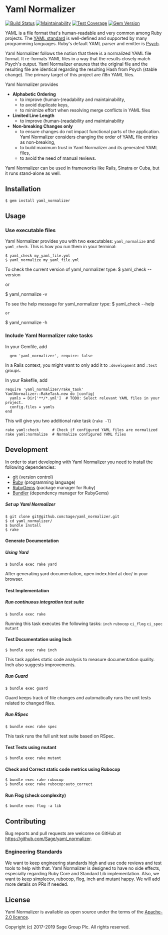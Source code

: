 # Yaml Normalizer

[![Build Status](https://github.com/Sage/yaml_normalizer/actions/workflows/ci.yml/badge.svg?branch=master)](https://github.com/Sage/yaml_normalizer/actions/workflows/ci.yml)
[![Maintainability](https://api.codeclimate.com/v1/badges/8dccb6c06fcd8bc0e587/maintainability)](https://codeclimate.com/github/Sage/yaml_normalizer/maintainability)
[![Test Coverage](https://api.codeclimate.com/v1/badges/8dccb6c06fcd8bc0e587/test_coverage)](https://codeclimate.com/github/Sage/yaml_normalizer/test_coverage)
[![Gem Version](https://badge.fury.io/rb/yaml_normalizer.svg)](https://badge.fury.io/rb/yaml_normalizer)

YAML is a file format that's human-readable and very common among Ruby projects.
The [YAML standard](http://yaml.org/) is well-defined and supported by many
programming languages. Ruby's default YAML parser and emitter is
[Psych](https://github.com/ruby/psych#psych).

Yaml Normalizer follows the notion that there is a normalized YAML file
format. It re-formats YAML files in a way that the results closely match Psych's
output. Yaml Normalizer ensures that the original file and the resulting
file are identical regarding the resulting Hash from Psych (stable change). The
primary target of this project are i18n YAML files.

Yaml Normalizer provides
* **Alphabetic Ordering**
  * to improve (human-)readability and maintainability,
  * to avoid duplicate keys,
  * to minimize effort when resolving merge conflicts in YAML files
* **Limited Line Length**
  * to improve (human-)readability and maintainability
* **Non-breaking Changes only**
  * to ensure changes do not impact functional parts of the application.
    Yaml Normalizer considers changing the order of YAML file entries as
    non-breaking,
  * to build maximum trust in Yaml Normalizer and its generated YAML files,
  * to avoid the need of manual reviews.

Yaml Normalizer can be used in frameworks like Rails, Sinatra or Cuba, but
it runs stand-alone as well.

## Installation
    $ gem install yaml_normalizer

## Usage
### Use executable files
Yaml Normalizer provides you with two executables: `yaml_normalize` and `yaml_check`.
This is how you run them in your terminal:

    $ yaml_check my_yaml_file.yml
    $ yaml_normalize my_yaml_file.yml

To check the current version of yaml_normalizer type:
   $ yaml_check --version

   or

   $ yaml_normalize -v

To see the help message for yaml_normalizer type:
   $ yaml_check --help

    or

   $ yaml_normalize -h

### Include Yaml Normalizer rake tasks
In your Gemfile, add

      gem 'yaml_normalizer', require: false
In a Rails context, you might want to only add it to `:development` and `:test` groups.

In your Rakefile, add

    require 'yaml_normalizer/rake_task'
    YamlNormalizer::RakeTask.new do |config|
      yamls = Dir['**/*.yml']  # TODO: Select relevant YAML files in your project.
      config.files = yamls
    end

This will give you two additional rake task (`rake -T`)

    rake yaml:check      # Check if configured YAML files are normalized
    rake yaml:normalize  # Normalize configured YAML files


## Development

In order to start developing with Yaml Normalizer you need to install the following dependencies:
* [git](https://git-scm.com/downloads) (version control)
* [Ruby](https://www.ruby-lang.org/en/documentation/installation/) (programming language)
* [RubyGems](https://rubygems.org/pages/download) (package manager for Ruby)
* [Bundler](http://bundler.io/) (dependency manager for RubyGems)

##### Set up Yaml Normalizer
    $ git clone git@github.com:Sage/yaml_normalizer.git
    $ cd yaml_normalizer/
    $ bundle install
    $ rake

#### Generate Documentation
##### Using Yard
    $ bundle exec rake yard
After generating yard documentation, open index.html at doc/ in your browser.

#### Test Implementation
##### Run continuous integration test suite
    $ bundle exec rake
Running this task executes the following tasks: `inch` `rubocop` `ci_flog` `ci_spec` `mutant`

#### Test Documentation using Inch
    $ bundle exec rake inch
This task applies static code analysis to measure documentation quality. Inch also suggests improvements.

##### Run Guard
    $ bundle exec guard
Guard keeps track of file changes and automatically runs the unit tests related to changed files.

##### Run RSpec
    $ bundle exec rake spec
This task runs the full unit test suite based on RSpec.

#### Test Tests using mutant
    $ bundle exec rake mutant

#### Check and Correct static code metrics using Rubocop
    $ bundle exec rake rubocop
    $ bundle exec rake rubocop:auto_correct

#### Run Flog (check complexity)
    $ bundle exec flog -a lib

## Contributing
Bug reports and pull requests are welcome on GitHub at
https://github.com/Sage/yaml_normalizer.

### Engineering Standards
We want to keep engineering standards high and use code reviews and test tools
to help with that. Yaml Normalizer is designed to have no side effects,
especially regarding Ruby Core and Standard Lib implementation. Also, we want to
keep simplecov, rubocop, flog, inch and mutant happy. We will add more details
on PRs if needed.

## License
Yaml Normalizer is available as open source under the terms of the
[Apache-2.0 licence](https://github.com/Sage/yaml_normalizer/blob/master/LICENSE).

Copyright (c) 2017-2019 Sage Group Plc. All rights reserved.
